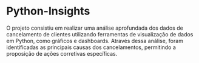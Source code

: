 # Python-Insights
O projeto consistiu em realizar uma análise aprofundada dos dados de cancelamento de clientes utilizando ferramentas de visualização de dados em Python, como gráficos e dashboards. Através dessa análise, foram identificadas as principais causas dos cancelamentos, permitindo a proposição de ações corretivas específicas.
